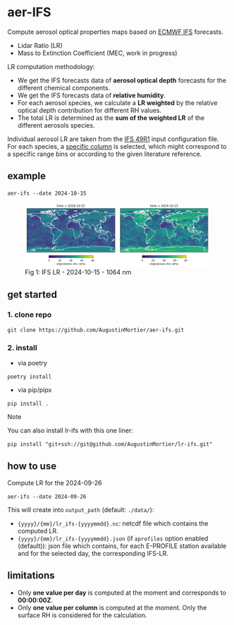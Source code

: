 # aer-IFS

Compute aerosol optical properties maps based on [ECMWF IFS](https://www.ecmwf.int/en/forecasts/documentation-and-support/changes-ecmwf-model) forecasts.
- Lidar Ratio (LR)
- Mass to Extinction Coefficient (MEC, work in progress)

LR computation methodology:
- We get the IFS forecasts data of **aerosol optical depth** forecasts for the different chemical components.
- We get the IFS forecasts data of **relative humidity**.
- For each aerosol species, we calculate a **LR weighted** by the relative optical depth contribution for different RH values.
- The total LR is determined as the **sum of the weighted LR** of the different aerosols species.
  
Individual aerosol LR are taken from the [IFS 49R1](aer_ifs/config/aerosol_ifs_49R1_20230725.nc) input configuration file. For each species, a [specific column](aer_ifs/config/species_column.json) is selected, which might correspond to a specific range bins or according to the given literature reference.
 
## example

```
aer-ifs --date 2024-10-15
```

<figure>
  <div float="left">
    <img src="examples/lr-1064nm-rh30-20241015.png" width="49%">
    <img src="examples/lr-1064nm-rh80-20241015.png" width="49%">
  </div>
  <figcaption>Fig 1: IFS LR - 2024-10-15 - 1064 nm</figcaption>
</figure>


## get started

### 1. clone repo
```
git clone https://github.com/AugustinMortier/aer-ifs.git
```

### 2. install
- via poetry
```
poetry install
```

- via pip/pipx
```
pip install .
```

> [!NOTE]
> You can also install lr-ifs with this one liner:
> ```
> pip install "git+ssh://git@github.com/AugustinMortier/lr-ifs.git"
> ```

## how to use
Compute LR for the 2024-09-26

```
aer-ifs --date 2024-09-26
```

This will create into `output_path` (default: `./data/`):
- `{yyyy}/{mm}/lr_ifs-{yyyymmdd}.nc`: netcdf file which contains the computed LR.
- `{yyyy}/{mm}/lr_ifs-{yyyymmdd}.json` (if `aprofiles` option enabled (default)): json file which contains, for each E-PROFILE station available and for the selected day, the corresponding IFS-LR.

## limitations
- Only **one value per day** is computed at the moment and corresponds to **00:00:00Z**.
- Only **one value per column** is computed at the moment. Only the surface RH is considered for the calculation.
